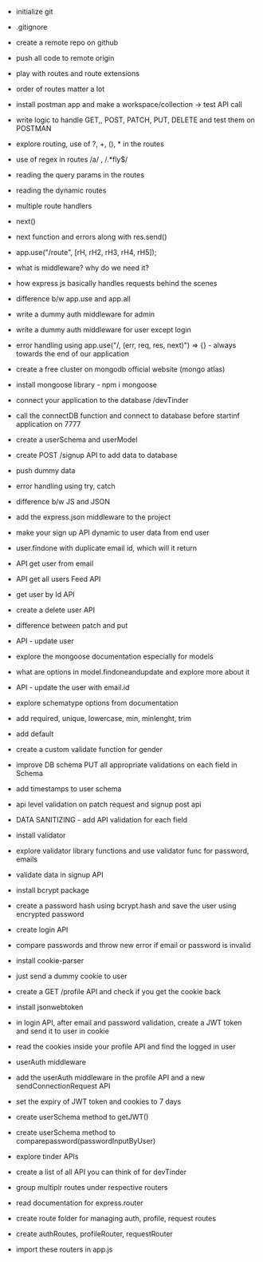 - initialize git
- .gitignore 
- create a remote repo on github
- push all code to remote origin
- play with routes and route extensions
- order of routes matter a lot
- install postman app and make a workspace/collection -> test API call
- write logic to handle GET,, POST, PATCH, PUT, DELETE and test them on POSTMAN
- explore routing, use of ?, +, (), * in the routes
- use of regex in routes /a/ , /.*fly$/
- reading the query params in the routes
- reading the dynamic routes

- multiple route handlers
- next()
- next function and errors along with res.send()
- app.use("/route", [rH, rH2, rH3, rH4, rH5]);
- what is middleware? why do we need it?
- how express js basically handles requests behind the scenes
- difference b/w app.use and app.all
- write a dummy auth middleware for admin
- write a dummy auth middleware for user except login
- error handling using app.use("/, (err, req, res, next)") => {} - always towards the end of our application 

- create a free cluster on mongodb official website (mongo atlas)
- install mongoose library - npm i mongoose
- connect your application to the database <connectionurl>/devTinder
- call the connectDB function and connect to database before startinf application on 7777
- create a userSchema and userModel
- create POST /signup API to add data to database
- push dummy data
- error handling using try, catch

- difference b/w JS and JSON
- add the express.json middleware to the project
- make your sign up API dynamic to user data from end user
- user.findone with duplicate email id, which will it return
- API get user from email
- API get all users Feed API
- get user by Id API
- create a delete user API
- difference between patch and put
- API - update user
- explore the mongoose documentation especially for models
- what are options in model.findoneandupdate and explore more about it
- API - update the user with email.id

- explore schematype options from documentation
- add required, unique, lowercase, min, minlenght, trim
- add default
- create a custom validate function for gender
- improve DB schema PUT all appropriate validations on each field in Schema
- add timestamps to user schema
- api level validation on patch request and signup post api
- DATA SANITIZING - add API validation for each field
- install validator
- explore validator library functions and use validator func for password, emails

- validate data in signup API
- install bcrypt package
- create a password hash using bcrypt.hash and save the user using encrypted password
- create login API
- compare passwords and throw new error if email or password is invalid

- install cookie-parser
- just send a dummy cookie to user
- create a GET /profile API and check if you get the cookie back
- install jsonwebtoken
- in login API, after email and password validation, create a JWT token and send it to user in cookie
- read the cookies inside your profile API and find the logged in user
- userAuth middleware
- add the userAuth middleware in the profile API and a new sendConnectionRequest API
- set the expiry of JWT token and cookies to 7 days
- create userSchema method to getJWT()
- create userSchema method to comparepassword(passwordInputByUser)

- explore tinder APIs
- create a list of all API you can think of for devTinder
- group multiplr routes under respective routers
- read documentation for express.router
- create route folder for managing auth, profile, request routes
- create authRoutes, profileRouter, requestRouter
- import these routers in app.js
